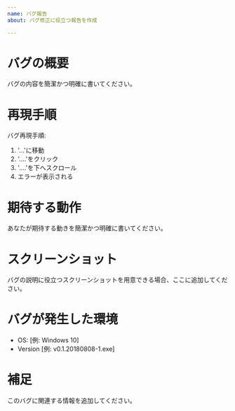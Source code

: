 ```yaml
---
name: バグ報告
about: バグ修正に役立つ報告を作成

---
```


# バグの概要
バグの内容を簡潔かつ明確に書いてください。

# 再現手順
バグ再現手順:
1. '...'に移動
2. '....'をクリック
3. '....'を下へスクロール
4. エラーが表示される

# 期待する動作
あなたが期待する動きを簡潔かつ明確に書いてください。

# スクリーンショット
バグの説明に役立つスクリーンショットを用意できる場合、ここに追加してください。

# バグが発生した環境
 - OS: [例: Windows 10]
 - Version [例: v0.1.20180808-1.exe]

# 補足
このバグに関連する情報を追加してください。
